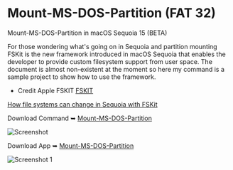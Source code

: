 # Mount-MS-DOS-Partition (FAT 32)
Mount-MS-DOS-Partition in macOS Sequoia 15 (BETA)

For those wondering what's going on in Sequoia and partition mounting
FSKit is the new framework introduced in macOS Sequoia that enables the developer to provide custom filesystem support from user space. 
The document is almost non-existent at the moment so here my command is a sample project to show how to use the framework.

- Credit Apple FSKIT [FSKIT](https://developer.apple.com/documentation/fskit)

[How file systems can change in Sequoia with FSKit](https://eclecticlight.co/2024/06/26/how-file-systems-can-change-in-sequoia-with-fskit/)

Download Command ➥ [Mount-MS-DOS-Partition](https://github.com/chris1111/Mount-MS-DOS-Partition/raw/Master/Mount-MS-DOS-Partition.zip)

![Screenshot](https://github.com/user-attachments/assets/ee8a1e39-a293-46aa-a857-e725ca7eb095)


Download App ➥ [Mount-MS-DOS-Partition](https://github.com/chris1111/Mount-MS-DOS-Partition/raw/Master/Mount-MS-DOS-Partition.app.zip)

![Screenshot 1](https://github.com/user-attachments/assets/14d71d44-90c4-4f83-858a-332b7bfe810c)
